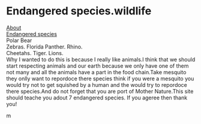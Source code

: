 # Endangered species.wildlife


[About](/About) 	
[Endangered species](/Species)   
                          Polar Bear  
                        Zebras.   Florida Panther.   Rhino.  
                    Cheetahs.  Tiger.                    Lions.                
Why I wanted to do this is because I really like animals.I think that we should start respecting animals and our earth because we only have one of them not many and all the animals have a part in the food chain.Take mesquito they onlly want to repordoce there species think if you were a mesquito you would try not to get squished by a human and the would try to repordoce there species.And do not forget that you are port of Mother Nature.This site should teache you adout 7 endangered species.
                                If you ageree then thank you!
                             
m
